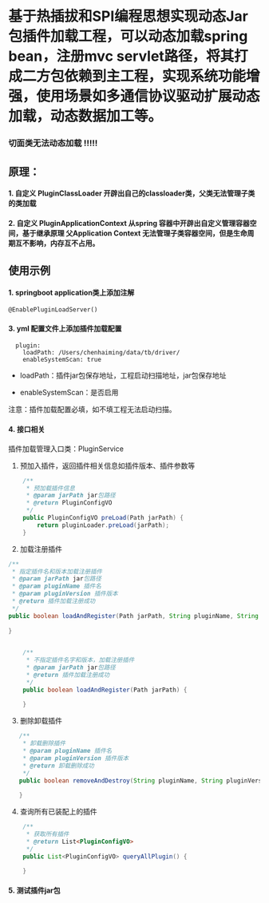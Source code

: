 #   基于热插拔和SPI编程思想实现动态Jar包插件加载工程，可以动态加载spring bean，注册mvc servlet路径，将其打成二方包依赖到主工程，实现系统功能增强，使用场景如多通信协议驱动扩展动态加载，动态数据加工等。
### 切面类无法动态加载 !!!!!
## 原理：
#### 1. 自定义 PluginClassLoader 开辟出自己的classloader类，父类无法管理子类的类加载
#### 2. 自定义 PluginApplicationContext 从spring 容器中开辟出自定义管理容器空间，基于继承原理 父Application Context 无法管理子类容器空间，但是生命周期互不影响，内存互不占用。


## 使用示例

#### 1. springboot application类上添加注解

    @EnablePluginLoadServer()

#### 3. yml 配置文件上添加插件加载配置

      plugin:
        loadPath: /Users/chenhaiming/data/tb/driver/  
        enableSystemScan: true

*   loadPath：插件jar包保存地址，工程启动扫描地址，jar包保存地址

*   enableSystemScan：是否启用 
    

注意：插件加载配置必填，如不填工程无法启动扫描。

#### 4. 接口相关

插件加载管理入口类：PluginService
1. 预加入插件，返回插件相关信息如插件版本、插件参数等

```java
    /**
     * 预加载插件信息
     * @param jarPath jar包路径
     * @return PluginConfigVO
     */
    public PluginConfigVO preLoad(Path jarPath) {
        return pluginLoader.preLoad(jarPath);
    }
 ```   

2.  加载注册插件

```java
/**
 * 指定插件名和版本加载注册插件
 * @param jarPath jar包路径
 * @param pluginName 插件名
 * @param pluginVersion 插件版本
 * @return 插件加载注册成功
 */
public boolean loadAndRegister(Path jarPath, String pluginName, String pluginVersion) {
    
}
```

```java
       
    /**
     * 不指定插件名字和版本，加载注册插件
     * @param jarPath jar包路径
     * @return 插件加载注册成功
     */
    public boolean loadAndRegister(Path jarPath) {
    
    }
 ```   
3. 删除卸载插件
```java
   /**
    * 卸载删除插件
    * @param pluginName 插件名
    * @param pluginVersion 插件版本
    * @return 卸载删除成功
    */
   public boolean removeAndDestroy(String pluginName, String pluginVersion) {
   
   }
```
4.  查询所有已装配上的插件

```java
    /**
     * 获取所有插件
     * @return List<PluginConfigVO>
     */
    public List<PluginConfigVO> queryAllPlugin() {
        
    }
```
#### 5. 测试插件jar包
